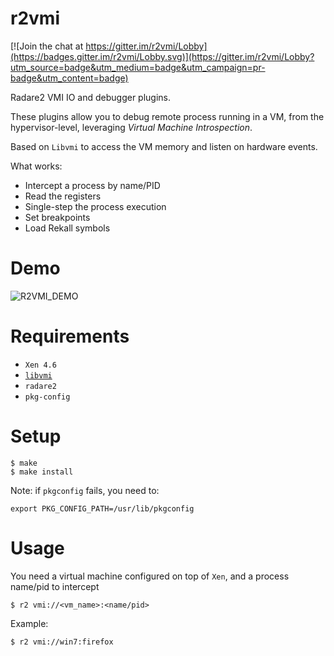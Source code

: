 # r2vmi

[![Join the chat at https://gitter.im/r2vmi/Lobby](https://badges.gitter.im/r2vmi/Lobby.svg)](https://gitter.im/r2vmi/Lobby?utm_source=badge&utm_medium=badge&utm_campaign=pr-badge&utm_content=badge)

Radare2 VMI IO and debugger plugins.

These plugins allow you to debug remote process running in a VM, from the hypervisor-level,
leveraging _Virtual Machine Introspection_.

Based on `Libvmi` to access the VM memory and listen on hardware events.

What works:
- Intercept a process by name/PID
- Read the registers
- Single-step the process execution
- Set breakpoints
- Load Rekall symbols

# Demo

![R2VMI_DEMO](https://github.com/Wenzel/wenzel.github.io/raw/master/public/images/r2vmi_demo.gif)

# Requirements

- `Xen 4.6`
- [`libvmi`](http://libvmi.com/)
- `radare2`
- `pkg-config`

# Setup

    $ make
    $ make install

Note: if `pkgconfig` fails, you need to:

    export PKG_CONFIG_PATH=/usr/lib/pkgconfig

# Usage

You need a virtual machine configured on top of `Xen`, and a process name/pid to intercept

    $ r2 vmi://<vm_name>:<name/pid>

Example:

    $ r2 vmi://win7:firefox

